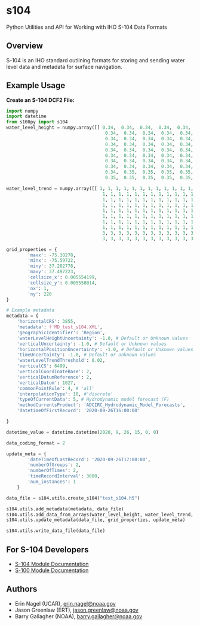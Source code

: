 s104
======
Python Utilities and API for Working with IHO S-104 Data Formats

Overview
--------

S-104 is an IHO standard outlining formats for storing and sending
water level data and metadata for surface navigation.

Example Usage
-------------

**Create an S-104 DCF2 File:**
```python
import numpy
import datetime
from s100py import s104
water_level_height = numpy.array([[ 0.34,  0.34,  0.34,  0.34,  0.34,  0.34,  0.34,  0.34,  0.34,
                                     0.34,  0.34,  0.34,  0.34,  0.34,  0.34,  0.34,  0.34,  0.34,
                                     0.34,  0.34,  0.34,  0.34,  0.34,  0.34,  0.34,  0.34,  0.34,
                                     0.34,  0.34,  0.34,  0.34,  0.34,  0.34,  0.34,  0.34,  0.34,
                                     0.34,  0.34,  0.34,  0.34,  0.34,  0.34,  0.34,  0.34,  0.34,
                                     0.34,  0.34,  0.34,  0.34,  0.34,  0.34,  0.34,  0.34,  0.34,
                                     0.34,  0.34,  0.34,  0.34,  0.34,  0.34,  0.34,  0.34,  0.34,
                                     0.34,  0.34,  0.34,  0.34,  0.34,  0.34,  0.34,  0.34,  0.34,
                                     0.34,  0.35,  0.35,  0.35,  0.35,  0.35,  0.35,  0.35,  0.35,
                                     0.35,  0.35,  0.35,  0.35,  0.35,  0.35,  0.35,  0.35,  0.35]])

water_level_trend = numpy.array([[ 1, 1, 1, 1, 1, 1, 1, 1, 1, 1, 1, 1, 1, 1, 1, 1, 1, 1, 1, 1, 1, 1,
                                    1, 1, 1, 1, 1, 1, 1, 1, 1, 1, 1, 1, 1, 1, 1, 1, 1, 1, 1, 1, 1, 1,
                                    1, 1, 1, 1, 1, 1, 1, 1, 1, 1, 1, 1, 1, 1, 1, 1, 1, 1, 1, 1, 1, 1,
                                    1, 1, 1, 1, 1, 1, 1, 1, 1, 1, 1, 1, 1, 1, 1, 1, 1, 1, 1, 1, 1, 1,
                                    1, 1, 1, 1, 1, 1, 1, 1, 1, 1, 1, 1, 1, 1, 1, 1, 1, 1, 1, 1, 1, 1,
                                    1, 1, 1, 1, 1, 1, 1, 1, 1, 1, 1, 1, 1, 1, 1, 1, 1, 1, 1, 1, 1, 1,
                                    1, 1, 1, 1, 1, 1, 1, 1, 1, 1, 1, 1, 1, 1, 1, 1, 1, 1, 1, 1, 1, 1,
                                    1, 1, 1, 1, 1, 1, 1, 1, 1, 1, 1, 1, 1, 1, 1, 3, 3, 3, 3, 3, 3, 3,
                                    3, 3, 3, 3, 3, 3, 3, 3, 3, 3, 3, 3, 3, 3, 3, 3, 3, 3, 3, 3, 3, 3,
                                    3, 3, 3, 3, 3, 3, 3, 3, 3, 3, 3, 3, 3, 3, 3, 3, 3, 3, 3, 3, 3, 3]])

grid_properties = {
        'maxx': -75.30278,
        'minx': -75.59722,
        'miny': 37.202778,
        'maxy': 37.497223,
        'cellsize_x': 0.005554199,
        'cellsize_y': 0.005558014,
        'nx': 1,
        'ny': 220
}

# Example metadata
metadata = {
    'horizontalCRS': 3855,
    'metadata': f'MD_test_s104.XML',
    'geographicIdentifier': 'Region',
    'waterLevelHeightUncertainty': -1.0, # Default or Unknown values
    'verticalUncertainty': -1.0, # Default or Unknown values
    'horizontalPositionUncertainty': -1.0, # Default or Unknown values
    'timeUncertainty': -1.0, # Default or Unknown values
    'waterLevelTrendThreshold': 0.02,
    'verticalCS': 6499,
    'verticalCoordinateBase': 2,
    'verticalDatumReference': 2,
    'verticalDatum': 1027,
    'commonPointRule': 4, # 'all'
    'interpolationType': 10, #'discrete'
    'typeOfCurrentData': 5, # Hydrodynamic model forecast (F)
    'methodCurrentsProduct': 'ADCIRC_Hydrodynamic_Model_Forecasts',
    'datetimeOfFirstRecord': '2020-09-26T16:00:00'

}

datetime_value = datetime.datetime(2020, 9, 26, 15, 0, 0)

data_coding_format = 2

update_meta = {
        'dateTimeOfLastRecord': '2020-09-26T17:00:00',
        'numberOfGroups': 2,
        'numberOfTimes': 2,
        'timeRecordInterval': 3600,
        'num_instances': 1
    }

data_file = s104.utils.create_s104("test_s104.h5")

s104.utils.add_metadata(metadata, data_file)
s104.utils.add_data_from_arrays(water_level_height, water_level_trend, data_file, grid_properties, datetime_value, data_coding_format)
s104.utils.update_metadata(data_file, grid_properties, update_meta)

s104.utils.write_data_file(data_file)
```

For S-104 Developers
--------------------
- [S-104 Module Documentation](https://s100py.readthedocs.io/en/latest/s104.html#s104-module-docs)
- [S-100 Module Documentation](https://s100py.readthedocs.io/en/latest/s100.html)

Authors
-------

-   Erin Nagel (UCAR), <erin.nagel@noaa.gov>
-   Jason Greenlaw (ERT), <jason.greenlaw@noaa.gov>
-   Barry Gallagher (NOAA), <barry.gallagher@noaa.gov>



